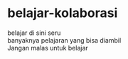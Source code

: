 # belajar-kolaborasi
belajar di sini seru <br>
banyaknya pelajaran yang bisa diambil  <br>
Jangan malas untuk belajar 
